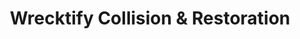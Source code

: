 ---
title: "Wrecktify Collision & Restoration"
url: /new-glarus/wrecktify-collision-and-restoration/
shop: car repair
---